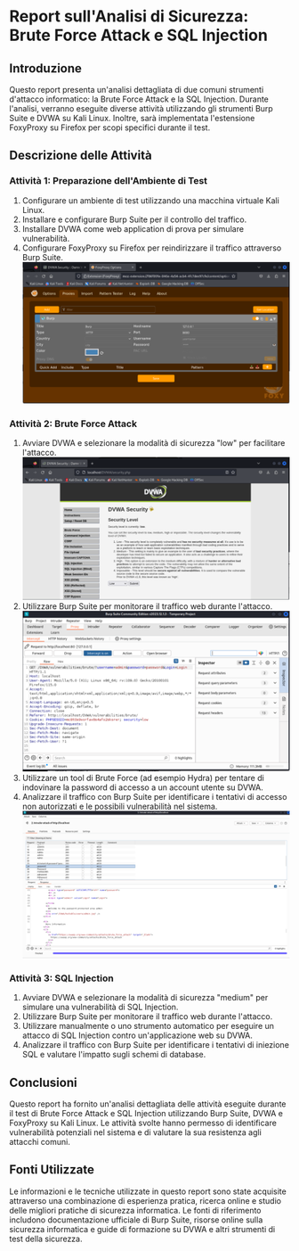 # Report sull'Analisi di Sicurezza: Brute Force Attack e SQL Injection

## Introduzione
Questo report presenta un'analisi dettagliata di due comuni strumenti d'attacco informatico: la Brute Force Attack e la SQL Injection. Durante l'analisi, verranno eseguite diverse attività utilizzando gli strumenti Burp Suite e DVWA su Kali Linux. Inoltre, sarà implementata l'estensione FoxyProxy su Firefox per scopi specifici durante il test.

## Descrizione delle Attività

### Attività 1: Preparazione dell'Ambiente di Test
1. Configurare un ambiente di test utilizzando una macchina virtuale Kali Linux.
2. Installare e configurare Burp Suite per il controllo del traffico.
3. Installare DVWA come web application di prova per simulare vulnerabilità.
4. Configurare FoxyProxy su Firefox per reindirizzare il traffico attraverso Burp Suite. ![Screenshot di FoxyProxy](screenshot_BruteForce/Screenshot_FoxyProxy.png)

### Attività 2: Brute Force Attack
1. Avviare DVWA e selezionare la modalità di sicurezza "low" per facilitare l'attacco. ![Screenshot di FoxyProxy](screenshot_BruteForce/Screenshot_sicurezzaDVWA.png)
2. Utilizzare Burp Suite per monitorare il traffico web durante l'attacco.![Screenshot di FoxyProxy](screenshot_BruteForce/Screenshot_intercetto.png)
3. Utilizzare un tool di Brute Force (ad esempio Hydra) per tentare di indovinare la password di accesso a un account utente su DVWA.
4. Analizzare il traffico con Burp Suite per identificare i tentativi di accesso non autorizzati e le possibili vulnerabilità nel sistema. ![Screenshot di FoxyProxy](screenshot_BruteForce/Screenshot_analisi.png)

### Attività 3: SQL Injection
1. Avviare DVWA e selezionare la modalità di sicurezza "medium" per simulare una vulnerabilità di SQL Injection.
2. Utilizzare Burp Suite per monitorare il traffico web durante l'attacco.
3. Utilizzare manualmente o uno strumento automatico per eseguire un attacco di SQL Injection contro un'applicazione web su DVWA.
4. Analizzare il traffico con Burp Suite per identificare i tentativi di iniezione SQL e valutare l'impatto sugli schemi di database.

## Conclusioni
Questo report ha fornito un'analisi dettagliata delle attività eseguite durante il test di Brute Force Attack e SQL Injection utilizzando Burp Suite, DVWA e FoxyProxy su Kali Linux. Le attività svolte hanno permesso di identificare vulnerabilità potenziali nel sistema e di valutare la sua resistenza agli attacchi comuni.

## Fonti Utilizzate
Le informazioni e le tecniche utilizzate in questo report sono state acquisite attraverso una combinazione di esperienza pratica, ricerca online e studio delle migliori pratiche di sicurezza informatica. Le fonti di riferimento includono documentazione ufficiale di Burp Suite, risorse online sulla sicurezza informatica e guide di formazione su DVWA e altri strumenti di test della sicurezza.
